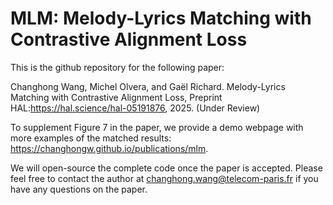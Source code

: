 # MLM: Melody-Lyrics Matching with Contrastive Alignment Loss

This is the github repository for the following paper:

Changhong Wang, Michel Olvera, and Gaël Richard. Melody-Lyrics Matching with Contrastive Alignment Loss, Preprint HAL:https://hal.science/hal-05191876, 2025. (Under Review)

To supplement Figure 7 in the paper, we provide a demo webpage with more examples of the matched results: https://changhongw.github.io/publications/mlm.

We will open-source the complete code once the paper is accepted. Please feel free to contact the author at changhong.wang@telecom-paris.fr if you have any questions on the paper.
